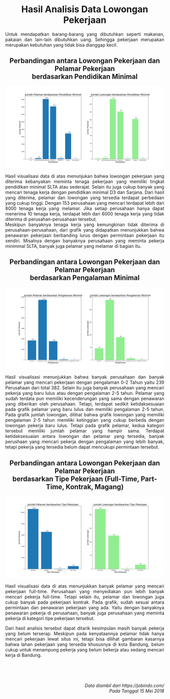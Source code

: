 <h1 align="center">
  Hasil Analisis Data Lowongan Pekerjaan
</h1>
<p align="justify">
Untuk mendapatkan barang-barang yang dibutuhkan seperti makanan, pakaian dan lain-lain dibutuhkan uang. Sehingga pekerjaan merupakan merupakan kebutuhan yang tidak bisa dianggap kecil. 
</p>

<h2 align="center">
Perbandingan antara Lowongan Pekerjaan dan Pelamar Pekerjaan
<br>
berdasarkan Pendidikan Minimal
</h2>

![Graph 1](resource/Figure_1.png)
<p align="justify">
Hasil visualisasi data di atas menunjukan bahwa lowongan pekerjaan yang diterima kebanyakan meminta tenaga pekerjaan yang memiliki tingkat pendidikan minimal SLTA atau sederajat. Selain itu juga cukup banyak yang mencari tenaga kerja dengan pendidikan minimal D3 dan Sarjana. Dari hasil yang diterima, pelamar dan lowongan yang tersedia terdapat perbedaan yang cukup tinggi. Dengan 153 perusahaan yang mencari terdapat lebih dari 8000 tenaga kerja yang melamar. Jika setiap perusahaan hanya dapat menerima 10 tenaga kerja, terdapat lebh dari 6000 tenaga kerja yang tidak diterima di perusahan-perusahaan tersebut. </br>
Meskipun banyaknya tenaga kerja yang kemungkinan tidak diterima di perusahaan-perusahaan, dari grafik yang didapatkan menunjukkan bahwa penawaran pekerjaan berbanding lurus dengan permintaan pekerjaan itu sendiri. Misalnya dengan banyaknya perusahaan yang meminta pekerja minimmal SLTA, banyak juga pelamar yang melamar di bagian itu.
</p>

<h2 align="center">
Perbandingan antara Lowongan Pekerjaan dan Pelamar Pekerjaan
<br>
berdasarkan Pengalaman Minimal
</h2>

![Graph 1](resource/Figure_2.png)
<p align="justify">
Hasil visualisasi menunjukkan bahwa banyak perusahaan dan banyak pelamar yang mencari pekerjaan dengan pengalaman 0-2 Tahun yaitu 239 Perusahaan dari total 382. Selain itu juga banyak perusahaan yang mencari pekerja yang baru lulus atau dengan pengalaman 2-5 tahun. Pelamar yang sudah terdata pun memiliki kecenderungan yang sama dengan penawaran yang diberikan oleh perusahaan. Tetapi, terdapat sedikit ketidaksesuaian pada grafik pelamar yang baru lulus dan memiliki pengalaman 2-5 tahun. Pada grafik jumlah lowongan, dilihat bahwa grafik lowongan yang memiliki pengalaman 2-5 tahun memiliki ketinggian yang cukup berbeda dengan lowongan pekerja baru lulus. Tetapi pada grafik pelamar, kedua kategori tersebut memiliki jumlah pelamar yang hampir sama. Terdapat ketidaksesuaian antara lowongan dan pelamar yang tersedia, banyak perushaan yang mencari pekerja dengan pengalaman yang lebih banyak, tetapi pekerja yang tersedia belum dapat mencukupi permintaan tersebut.
</p>

<h2 align="center">
Perbandingan antara Lowongan Pekerjaan dan Pelamar Pekerjaan
<br>
berdasarkan Tipe Pekerjaan (Full-Time, Part-Time, Kontrak, Magang)
</h2>

![Graph 1](resource/Figure_3.png)
<p align="justify">
Hasil visualisasi data di atas menunjukkan banyak pelamar yang mencari pekerjaan full-time. Perusahaan yang menyediakan pun lebih banyak mencari pekerja full-time. Tetapi selain itu, pelamar dan lowongan juga cukup banyak pada pekerjaan kontrak. Pada grafik, sudah sesuai antara permintaan dan penawaran pekerjaan yang ada. Yaitu dengan banyaknya penawaran pekerja di perusahaan, banyak juga perusahaan yang meminta pekerja di kategori tipe pekerjaan tersebut.
</p>

<p align="justify">
Dari hasil analisis tersebut dapat ditarik kesimpulan masih banyak pekerja yang belum terserap. Meskipun pada kenyataannya pelamar tidak hanya mencari pekerjaan lewat situs ini, tetapi bisa dilihat gambaran kasarnya bahwa lahan pekerjaan yang tersedia khususnya di kota Bandung, belum cukup untuk menampung pekerja yang belum bekerja atau sedang mencari kerja di Bandung. 
</p>

<br>
<br>
<br>
<p align="right", fontsize="10"><i>
Data diambil dari https://jobindo.com/ </br>
Pada Tanggal 15 Mei 2018</i>
</p>
